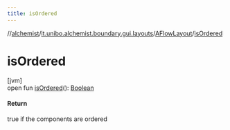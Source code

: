 ```yaml
---
title: isOrdered
---
```

//[alchemist](../../../index.html)/[it.unibo.alchemist.boundary.gui.layouts](../index.html)/[AFlowLayout](index.html)/[isOrdered](is-ordered.html)



# isOrdered



[jvm]\
open fun [isOrdered](is-ordered.html)(): [Boolean](https://kotlinlang.org/api/latest/jvm/stdlib/kotlin/-boolean/index.html)



#### Return



true if the components are ordered




